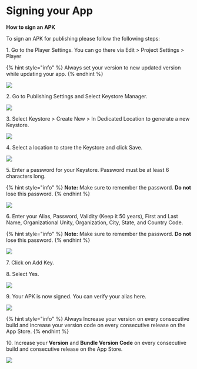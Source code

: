 # Signing your App

**How to sign an APK**

To sign an APK for publishing please follow the following steps:

1\.       Go to the Player Settings. You can go there via Edit > Project Settings > Player

{% hint style="info" %}
Always set your version to new updated version while updating your app.
{% endhint %}

![](<../.gitbook/assets/image (71).png>)

2\.       Go to Publishing Settings and Select Keystore Manager.

![](<../.gitbook/assets/image (33).png>)

3\.       Select Keystore > Create New > In Dedicated Location to generate a new Keystore.

![](<../.gitbook/assets/image (90).png>)

4\.     Select a location to store the Keystore and click Save.

![](<../.gitbook/assets/image (88).png>)

5\.       Enter a password for your Keystore. Password must be at least 6 characters long.

{% hint style="info" %}
**Note:** Make sure to remember the password. **Do not** lose this password.
{% endhint %}

![](<../.gitbook/assets/image (107).png>)

6\.       Enter your Alias, Password, Validity (Keep it 50 years), First and Last Name, Organizational Unity, Organization, City, State, and Country Code.

{% hint style="info" %}
**Note:** Make sure to remember the password. **Do not** lose this password.
{% endhint %}

![](<../.gitbook/assets/image (36).png>)

7\.       Click on Add Key.

8\.       Select Yes.

![](<../.gitbook/assets/image (20).png>)

9\.       Your APK is now signed. You can verify your alias here.

![](<../.gitbook/assets/image (37).png>)

{% hint style="info" %}
Always Increase your version on every consecutive build and increase your version code on every consecutive release on the App Store.
{% endhint %}

10\.     Increase your **Version** and **Bundle Version Code** on every consecutive build and consecutive release on the App Store.

![](../.gitbook/assets/Capture4.JPG)
